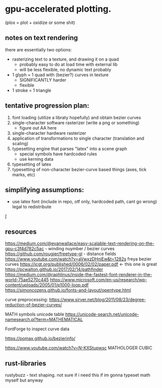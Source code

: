 # gpu-accelerated plotting.
(plox = plot + oxidize or some shit)


## notes on text rendering
there are essentially two options:
- rasterizing text to a texture, and drawing it on a quad
    - probably easy to do at load time with external lib
    - will be less flexible, no dynamic text probably
- 1 glyph = 1 quad with (bezier?) curves in texture
    - SIGNIFICANTLY harder
    - flexible
- 1 stroke = 1 triangle


## tentative progression plan:
1. font loading (utilize a libraty hopefully) and obtain bezier curves
2. single-character software rasterizer (write a png or something)
    - figure out AA here
3. single-character hardware rasterizer
4. application of transformations to single character (translation and scaling)
5. typesetting engine that parses "latex" into a scene graph
    - special symbols have hardcoded rules
    - use kerning data
6. typesetting of latex
7. typesetting of non-character bezier-curve based things (axes, tick marks, etc)

## simplifying assumptions:
- use latex font (include in repo, otf only, hardcoded path, cant go wrong) legal to redistribute

∫

## resources
https://medium.com/@evanwallace/easy-scalable-text-rendering-on-the-gpu-c3f4d782c5ac - winding nuymber / bezier curves
https://github.com/rougier/freetype-gl - distance fields
https://www.youtube.com/watch?v=aVwxzDHniEw&t=1282s freya bezier curves
https://jcgt.org/published/0006/02/02/paper.pdf <- this one is great
https://pcwalton.github.io/2017/02/14/pathfinder
https://medium.com/@raphlinus/inside-the-fastest-font-renderer-in-the-world-75ae5270c445
https://www.microsoft.com/en-us/research/wp-content/uploads/2005/01/p1000-loop.pdf
https://simoncozens.github.io/fonts-and-layout/opentype.html

curve preprocessing:
https://www.sirver.net/blog/2011/08/23/degree-reduction-of-bezier-curves/

MATH symbols unicode table
https://unicode-search.net/unicode-namesearch.pl?term=MATHEMATICAL

FontForge to inspect curve data

https://pomax.github.io/bezierinfo/

https://www.youtube.com/watch?v=N-KXStupwsc   MATHOLOGER CUBIC


## rust-libraries
rustybuzz - text shaping. not sure if i need this if im gonna typeset math myself but anyway
